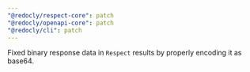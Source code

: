 ```yaml
---
"@redocly/respect-core": patch
"@redocly/openapi-core": patch
"@redocly/cli": patch
---
```


Fixed binary response data in `Respect` results by properly encoding it as base64.
